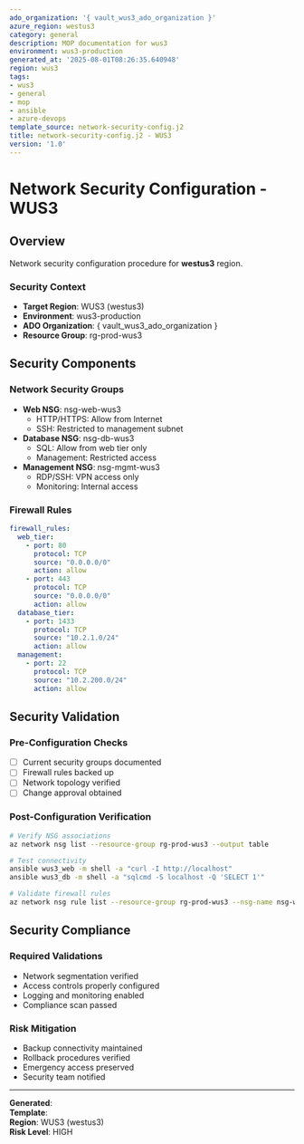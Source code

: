 ```yaml
---
ado_organization: '{ vault_wus3_ado_organization }'
azure_region: westus3
category: general
description: MOP documentation for wus3
environment: wus3-production
generated_at: '2025-08-01T08:26:35.640948'
region: wus3
tags:
- wus3
- general
- mop
- ansible
- azure-devops
template_source: network-security-config.j2
title: network-security-config.j2 - WUS3
version: '1.0'
---
```



# Network Security Configuration - WUS3

## Overview

Network security configuration procedure for **westus3** region.

### Security Context

- **Target Region**: WUS3 (westus3)
- **Environment**: wus3-production
- **ADO Organization**: { vault_wus3_ado_organization }
- **Resource Group**: rg-prod-wus3

## Security Components

### Network Security Groups
- **Web NSG**: nsg-web-wus3
  - HTTP/HTTPS: Allow from Internet
  - SSH: Restricted to management subnet
- **Database NSG**: nsg-db-wus3
  - SQL: Allow from web tier only
  - Management: Restricted access
- **Management NSG**: nsg-mgmt-wus3
  - RDP/SSH: VPN access only
  - Monitoring: Internal access

### Firewall Rules
```yaml
firewall_rules:
  web_tier:
    - port: 80
      protocol: TCP
      source: "0.0.0.0/0"
      action: allow
    - port: 443
      protocol: TCP
      source: "0.0.0.0/0"
      action: allow
  database_tier:
    - port: 1433
      protocol: TCP
      source: "10.2.1.0/24"
      action: allow
  management:
    - port: 22
      protocol: TCP
      source: "10.2.200.0/24"
      action: allow
```

## Security Validation

### Pre-Configuration Checks
- [ ] Current security groups documented
- [ ] Firewall rules backed up
- [ ] Network topology verified
- [ ] Change approval obtained

### Post-Configuration Verification
```bash
# Verify NSG associations
az network nsg list --resource-group rg-prod-wus3 --output table

# Test connectivity
ansible wus3_web -m shell -a "curl -I http://localhost"
ansible wus3_db -m shell -a "sqlcmd -S localhost -Q 'SELECT 1'"

# Validate firewall rules
az network nsg rule list --resource-group rg-prod-wus3 --nsg-name nsg-web-wus3
```

## Security Compliance

### Required Validations
- Network segmentation verified
- Access controls properly configured
- Logging and monitoring enabled
- Compliance scan passed

### Risk Mitigation
- Backup connectivity maintained
- Rollback procedures verified
- Emergency access preserved
- Security team notified

---

**Generated**:   
**Template**:   
**Region**: WUS3 (westus3)  
**Risk Level**: HIGH